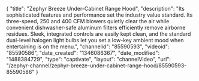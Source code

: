 {
    "title": "Zephyr Breeze Under-Cabinet Range Hood",
    "description": "Its sophisticated features and performance set the industry value standard. Its three-speed, 250 and 400 CFM blowers quietly clear the air while convenient dishwasher-safe aluminum filters efficiently remove airborne residues. Sleek, integrated controls are easily kept clean, and the standard dual-level halogen light bulbs let you set a low-key ambient mood when entertaining is on the menu.",
    "channelid": "85590593",
    "videoid": "85590586",
    "date_created": "1346086367",
    "date_modified": "1488384729",
    "type": "captivate",
    "layout": "channelVideo",
    "url": "\/zephyr-channel\/zephyr-breeze-under-cabinet-range-hood\/85590593-85590586"
}